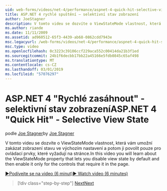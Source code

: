```yaml
---
uid: web-forms/videos/net-4/performance/aspnet-4-quick-hit-selective-view-state
title: ASP.NET 4 rychlé spuštění – selektivní stav zobrazení
author: JoeStagner
description: V tomto videu se dozvíte o ViewStateMode vlastnost, která vám umožní zakázat zobrazení stavu ve výchozím nastavení a potom ji povolit pouze pro ovládací prvky tohoto requi...
ms.author: riande
ms.date: 11/11/2009
ms.assetid: ad960512-65f3-4439-ab68-0862cdd7943e
msc.legacyurl: /web-forms/videos/net-4/performance/aspnet-4-quick-hit-selective-view-state
msc.type: video
ms.openlocfilehash: 0c3223c39106ccf229aca552c00414da21b3f1ed
ms.sourcegitcommit: 24b1f6decbb17bb22a45166e5fdb0845c65af498
ms.translationtype: MT
ms.contentlocale: cs-CZ
ms.lasthandoff: 03/01/2019
ms.locfileid: "57076297"
---
```

<a name="aspnet-4-quick-hit---selective-view-state"></a><span data-ttu-id="cf4b5-103">ASP.NET 4 "Rychlé zasáhnout" - selektivní stav zobrazení</span><span class="sxs-lookup"><span data-stu-id="cf4b5-103">ASP.NET 4 "Quick Hit" - Selective View State</span></span>
====================
<span data-ttu-id="cf4b5-104">podle [Joe Stagner](https://github.com/JoeStagner)</span><span class="sxs-lookup"><span data-stu-id="cf4b5-104">by [Joe Stagner](https://github.com/JoeStagner)</span></span>

<span data-ttu-id="cf4b5-105">V tomto videu se dozvíte o ViewStateMode vlastnost, která vám umožní zakázat zobrazení stavu ve výchozím nastavení a potom ji povolit pouze pro ovládací prvky, které vyžadují na stránce.</span><span class="sxs-lookup"><span data-stu-id="cf4b5-105">In this video you will learn about the ViewStateMode property that lets you disable view state by default and then enable it only for the controls that require it in the page.</span></span>

[<span data-ttu-id="cf4b5-106">&#9654;Podívejte se na video (6 minut)</span><span class="sxs-lookup"><span data-stu-id="cf4b5-106">&#9654; Watch video (6 minutes)</span></span>](https://channel9.msdn.com/Blogs/ASP-NET-Site-Videos/aspnet-4-quick-hit-selective-view-state)

> [!div class="step-by-step"]
> [<span data-ttu-id="cf4b5-107">Next</span><span class="sxs-lookup"><span data-stu-id="cf4b5-107">Next</span></span>](aspnet-4-quick-hit-easy-state-compression.md)
